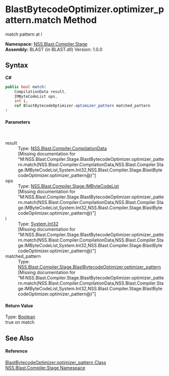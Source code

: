 # BlastBytecodeOptimizer.optimizer_pattern.match Method 
 

match pattern at i

**Namespace:**&nbsp;<a href="N_NSS_Blast_Compiler_Stage">NSS.Blast.Compiler.Stage</a><br />**Assembly:**&nbsp;BLAST (in BLAST.dll) Version: 1.0.0

## Syntax

**C#**<br />
``` C#
public bool match(
	CompilationData result,
	IMByteCodeList ops,
	int i,
	ref BlastBytecodeOptimizer.optimizer_pattern matched_pattern
)
```


#### Parameters
&nbsp;<dl><dt>result</dt><dd>Type: <a href="T_NSS_Blast_Compiler_CompilationData">NSS.Blast.Compiler.CompilationData</a><br />\[Missing <param name="result"/> documentation for "M:NSS.Blast.Compiler.Stage.BlastBytecodeOptimizer.optimizer_pattern.match(NSS.Blast.Compiler.CompilationData,NSS.Blast.Compiler.Stage.IMByteCodeList,System.Int32,NSS.Blast.Compiler.Stage.BlastBytecodeOptimizer.optimizer_pattern@)"\]</dd><dt>ops</dt><dd>Type: <a href="T_NSS_Blast_Compiler_Stage_IMByteCodeList">NSS.Blast.Compiler.Stage.IMByteCodeList</a><br />\[Missing <param name="ops"/> documentation for "M:NSS.Blast.Compiler.Stage.BlastBytecodeOptimizer.optimizer_pattern.match(NSS.Blast.Compiler.CompilationData,NSS.Blast.Compiler.Stage.IMByteCodeList,System.Int32,NSS.Blast.Compiler.Stage.BlastBytecodeOptimizer.optimizer_pattern@)"\]</dd><dt>i</dt><dd>Type: <a href="https://docs.microsoft.com/dotnet/api/system.int32" target="_blank" rel="noopener noreferrer">System.Int32</a><br />\[Missing <param name="i"/> documentation for "M:NSS.Blast.Compiler.Stage.BlastBytecodeOptimizer.optimizer_pattern.match(NSS.Blast.Compiler.CompilationData,NSS.Blast.Compiler.Stage.IMByteCodeList,System.Int32,NSS.Blast.Compiler.Stage.BlastBytecodeOptimizer.optimizer_pattern@)"\]</dd><dt>matched_pattern</dt><dd>Type: <a href="T_NSS_Blast_Compiler_Stage_BlastBytecodeOptimizer_optimizer_pattern">NSS.Blast.Compiler.Stage.BlastBytecodeOptimizer.optimizer_pattern</a><br />\[Missing <param name="matched_pattern"/> documentation for "M:NSS.Blast.Compiler.Stage.BlastBytecodeOptimizer.optimizer_pattern.match(NSS.Blast.Compiler.CompilationData,NSS.Blast.Compiler.Stage.IMByteCodeList,System.Int32,NSS.Blast.Compiler.Stage.BlastBytecodeOptimizer.optimizer_pattern@)"\]</dd></dl>

#### Return Value
Type: <a href="https://docs.microsoft.com/dotnet/api/system.boolean" target="_blank" rel="noopener noreferrer">Boolean</a><br />true on match

## See Also


#### Reference
<a href="T_NSS_Blast_Compiler_Stage_BlastBytecodeOptimizer_optimizer_pattern">BlastBytecodeOptimizer.optimizer_pattern Class</a><br /><a href="N_NSS_Blast_Compiler_Stage">NSS.Blast.Compiler.Stage Namespace</a><br />